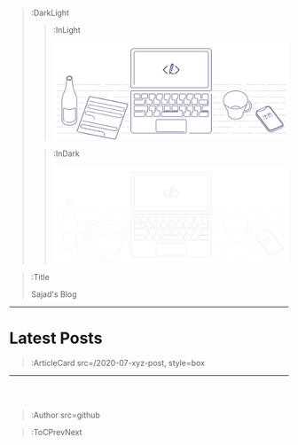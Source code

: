 > :DarkLight
> > :InLight
> >
> > ![banner](/img/cb-banner.svg)
>
> > :InDark
> >
> > ![banner](/img/cb-banner-dark.svg)

> :Title
>
> Sajad's Blog

---

# Latest Posts

> :ArticleCard src=/2020-07-xyz-post, style=box


---

<br><br>

> :Author src=github

> :ToCPrevNext
